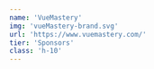 ```yaml
---
name: 'VueMastery'
img: 'vueMastery-brand.svg'
url: 'https://www.vuemastery.com/'
tier: 'Sponsors'
class: 'h-10'
---
```

